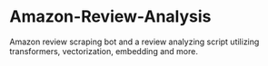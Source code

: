 # Amazon-Review-Analysis
Amazon review scraping bot and a review analyzing script utilizing transformers, vectorization, embedding and more.
